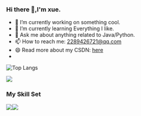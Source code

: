### Hi there 👋,I'm xue.

- 🔭 I’m currently working on something cool.
- 🌱 I’m currently learning Everything I like.
- 💬 Ask me about anything related to Java/Python.
- 📫 How to reach me: 2289426721@qq.com
- 😄 Read more about my CSDN: [here](https://blog.csdn.net/oageux?type=blog)
- 
![Top Langs](https://github-readme-stats.vercel.app/api/top-langs/?username=xuegao2005&layout=compact&theme=tokyonight)

![](https://github-readme-stats.vercel.app/api?username=xuegao2005&show_icons=true&theme=transparent)


### My Skill Set

![](https://img.shields.io/badge/Java-ED8B00?style=for-the-badge&logo=openjdk&logoColor=white)![](https://img.shields.io/badge/Python-3776AB?style=for-the-badge&logo=python&logoColor=white)


